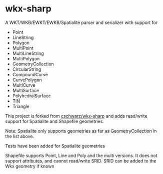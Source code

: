 wkx-sharp
========


A WKT/WKB/EWKT/EWKB/Spatialite parser and serializer with support for

- Point
- LineString
- Polygon
- MultiPoint
- MultiLineString
- MultiPolygon
- GeometryCollection
- CircularString
- CompoundCurve
- CurvePolygon
- MultiCurve
- MultiSurface
- PolyhedralSurface
- TIN
- Triangle

This project is forked from [cschwarz/wkx-sharp](https://github.com/cschwarz/wkx-sharp) and adds read/write support for Spatialite and Shapefile geometries.

Note: 
Spatialite only supports geometries as far as GeometryCollection in the list above.

Tests have been added for Spatialite geometries

Shapefile supports Point, Line and Poly and the multi versions. It does not support attributes, and cannot read/write SRID. SRID can be added to the Wkx geometry if known


